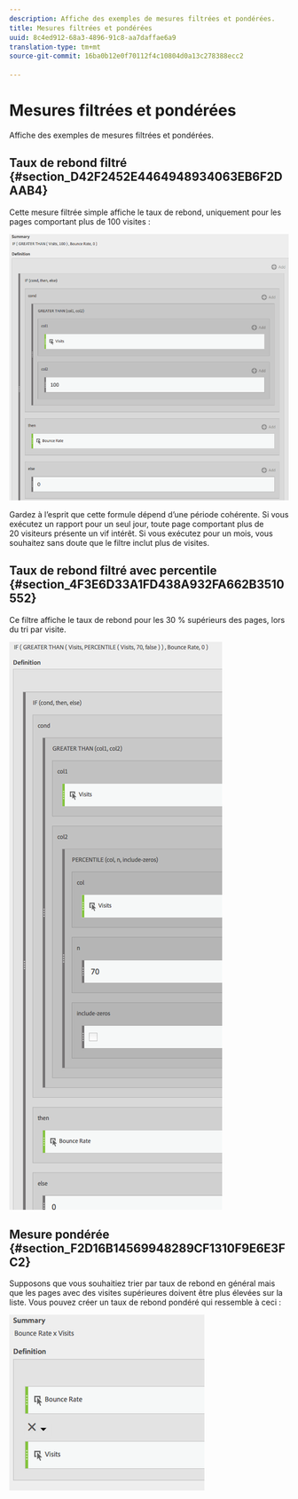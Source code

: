 ```yaml
---
description: Affiche des exemples de mesures filtrées et pondérées.
title: Mesures filtrées et pondérées
uuid: 8c4ed912-68a3-4896-91c8-aa7daffae6a9
translation-type: tm+mt
source-git-commit: 16ba0b12e0f70112f4c10804d0a13c278388ecc2

---
```



# Mesures filtrées et pondérées

Affiche des exemples de mesures filtrées et pondérées.

## Taux de rebond filtré {#section_D42F2452E4464948934063EB6F2DAAB4}

Cette mesure filtrée simple affiche le taux de rebond, uniquement pour les pages comportant plus de 100 visites :

![](assets/cm_fbr.png)

Gardez à l’esprit que cette formule dépend d’une période cohérente. Si vous exécutez un rapport pour un seul jour, toute page comportant plus de 20 visiteurs présente un vif intérêt. Si vous exécutez pour un mois, vous souhaitez sans doute que le filtre inclut plus de visites.

## Taux de rebond filtré avec percentile {#section_4F3E6D33A1FD438A932FA662B3510552}

Ce filtre affiche le taux de rebond pour les 30 % supérieurs des pages, lors du tri par visite.

![](assets/cm_wbr_2.png)

## Mesure pondérée {#section_F2D16B14569948289CF1310F9E6E3FC2}

Supposons que vous souhaitiez trier par taux de rebond en général mais que les pages avec des visites supérieures doivent être plus élevées sur la liste. Vous pouvez créer un taux de rebond pondéré qui ressemble à ceci :

![](assets/cm_wbr.png)

